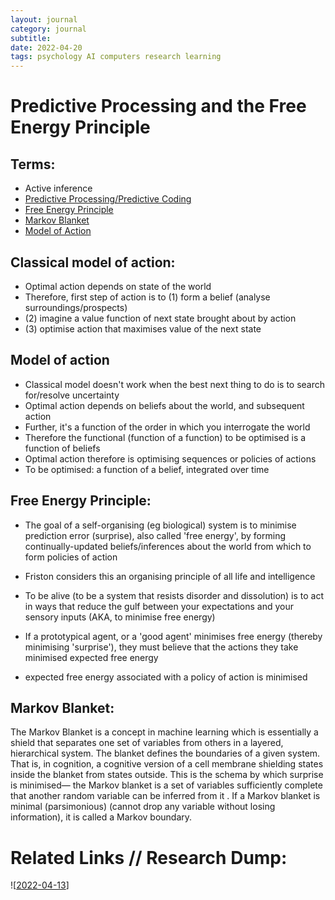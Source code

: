 ```yaml
---
layout: journal
category: journal
subtitle:
date: 2022-04-20
tags: psychology AI computers research learning
---
```


# Predictive Processing and the Free Energy Principle

## Terms:
- Active inference
-  [Predictive Processing/Predictive Coding](https://en.wikipedia.org/wiki/Predictive_coding)
-  [Free Energy Principle](https://en.wikipedia.org/wiki/Free_energy_principle)
-  [Markov Blanket](https://en.wikipedia.org/wiki/Markov_blanket)
-  [Model of Action](https://en.wikipedia.org/wiki/Theory_of_reasoned_action)

## Classical model of action:
- Optimal action depends on state of the world 
- Therefore, first step of action is to (1) form a belief (analyse surroundings/prospects)
- (2) imagine a value function of next state brought about by action
- (3) optimise action that maximises value of the next state

## Model of action
- Classical model doesn't work when the best next thing to do is to search for/resolve uncertainty
- Optimal action depends on beliefs about the world, and subsequent action
- Further, it's a function of the order in which you interrogate the world
- Therefore the functional (function of a function) to be optimised is a function of beliefs
- Optimal action therefore is optimising sequences or policies of actions
- To be optimised: a function of a belief, integrated over time

## Free Energy Principle:

- The goal of a self-organising (eg biological) system is to minimise prediction error (surprise), also called 'free energy', by forming continually-updated beliefs/inferences about the world from which to form policies of action
- Friston considers this an organising principle of all life and intelligence
- To be alive (to be a system that resists disorder and dissolution) is to act in ways that reduce the gulf between your expectations and your sensory inputs (AKA, to minimise free energy)

- If a prototypical agent, or a 'good agent' minimises free energy (thereby minimising 'surprise'), they must believe that the actions they take minimised expected free energy
- expected free energy associated with a policy of action is minimised



## Markov Blanket:
The Markov Blanket is a concept in machine learning which is essentially a shield that separates one set of variables from others in a layered, hierarchical system. The blanket defines the boundaries of a given system. That is, in cognition, a cognitive version of a cell membrane shielding states inside the blanket from states outside. This is the schema by which surprise is minimised— the Markov blanket is a set of variables sufficiently complete that another random variable can be inferred from it . If a Markov blanket is minimal (parsimonious) (cannot drop any variable without losing information), it is called a Markov boundary.

# Related Links // Research Dump:

![[2022-04-13]]


[//begin]: # "Autogenerated link references for markdown compatibility"
[2022-04-13]: ../_daily/2022-04-13 "2022-04-04"
[//end]: # "Autogenerated link references"